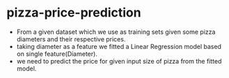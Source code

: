# pizza-price-prediction

- From a given dataset which we use as training sets given some pizza diameters and their respective prices.
- taking diameter as a feature we fitted a Linear Regression model based on single feature(Diameter). 
- we need to predict the price for given input size of pizza from the fitted model.
